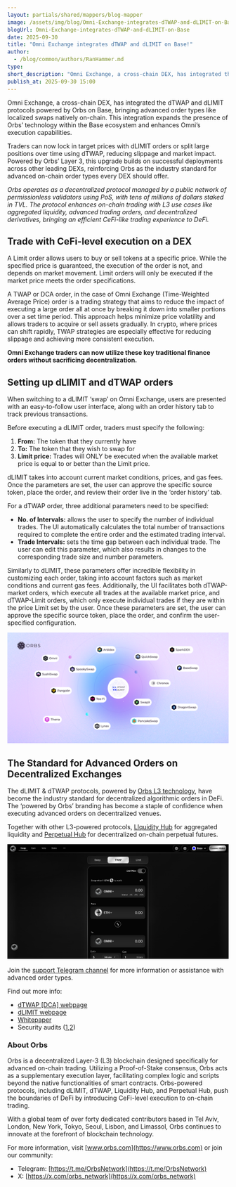 ```yaml
---
layout: partials/shared/mappers/blog-mapper
image: /assets/img/blog/Omni-Exchange-integrates-dTWAP-and-dLIMIT-on-Base/image1.png
blogUrl: Omni-Exchange-integrates-dTWAP-and-dLIMIT-on-Base
date: 2025-09-30
title: "Omni Exchange integrates dTWAP and dLIMIT on Base!"
author:
  - /blog/common/authors/RanHammer.md
type:
short_description: "Omni Exchange, a cross-chain DEX, has integrated the dTWAP and dLIMIT protocols powered by Orbs on Base"
publish_at: 2025-09-30 15:00
---
```


Omni Exchange, a cross-chain DEX, has integrated the dTWAP and dLIMIT protocols powered by Orbs on Base, bringing advanced order types like localized swaps natively on-chain. This integration expands the presence of Orbs’ technology within the Base ecosystem and enhances Omni’s execution capabilities.

Traders can now lock in target prices with dLIMIT orders or split large positions over time using dTWAP, reducing slippage and market impact. Powered by Orbs’ Layer 3, this upgrade builds on successful deployments across other leading DEXs, reinforcing Orbs as the industry standard for advanced on-chain order types every DEX should offer.

*Orbs operates as a decentralized protocol managed by a public network of permissionless validators using PoS, with tens of millions of dollars staked in TVL. The protocol enhances on-chain trading with L3 use cases like aggregated liquidity, advanced trading orders, and decentralized derivatives, bringing an efficient CeFi-like trading experience to DeFi.*

## Trade with CeFi-level execution on a DEX

A Limit order allows users to buy or sell tokens at a specific price. While the specified price is guaranteed, the execution of the order is not, and depends on market movement. Limit orders will only be executed if the market price meets the order specifications.

A TWAP or DCA order, in the case of Omni Exchange (Time-Weighted Average Price) order is a trading strategy that aims to reduce the impact of executing a large order all at once by breaking it down into smaller portions over a set time period. This approach helps minimize price volatility and allows traders to acquire or sell assets gradually. In crypto, where prices can shift rapidly, TWAP strategies are especially effective for reducing slippage and achieving more consistent execution.

**Omni Exchange traders can now utilize these key traditional finance orders without sacrificing decentralization.**

## Setting up dLIMIT and dTWAP orders

When switching to a dLIMIT ‘swap’ on Omni Exchange, users are presented with an easy-to-follow user interface, along with an order history tab to track previous transactions.

Before executing a dLIMIT order, traders must specify the following:

1. **From:** The token that they currently have
2. **To:** The token that they wish to swap for  
3. **Limit price:** Trades will ONLY be executed when the available market price is equal to or better than the Limit price.

dLIMIT takes into account current market conditions, prices, and gas fees. Once the parameters are set, the user can approve the specific source token, place the order, and review their order live in the ‘order history’ tab.

For a dTWAP order, three additional parameters need to be specified:

* **No. of Intervals:** allows the user to specify the number of individual trades. The UI automatically calculates the total number of transactions required to complete the entire order and the estimated trading interval.  
* **Trade Intervals:** sets the time gap between each individual trade. The user can edit this parameter, which also results in changes to the corresponding trade size and number parameters.

Similarly to dLIMIT, these parameters offer incredible flexibility in customizing each order, taking into account factors such as market conditions and current gas fees. Additionally, the UI facilitates both dTWAP-market orders, which execute all trades at the available market price, and dTWAP-Limit orders, which only execute individual trades if they are within the price Limit set by the user. Once these parameters are set, the user can approve the specific source token, place the order, and confirm the user-specified configuration.

![ecosystem](/assets/img/blog/Omni-Exchange-integrates-dTWAP-and-dLIMIT-on-Base/image3.png)

## The Standard for Advanced Orders on Decentralized Exchanges

The dLIMIT & dTWAP protocols, powered by [Orbs L3 technology](https://www.orbs.com/overview/), have become the industry standard for decentralized algorithmic orders in DeFi. The ‘powered by Orbs’ branding has become a staple of confidence when executing advanced orders on decentralized venues.

Together with other L3-powered protocols, [LIquidity Hub](https://www.orbs.com/liquidity-hub/) for aggregated liquidity and [Perpetual Hub](https://www.orbs.com/perpetual-hub/) for decentralized on-chain perpetual futures.

![Omni Exchange](/assets/img/blog/Omni-Exchange-integrates-dTWAP-and-dLIMIT-on-Base/image2.png)

Join the [support Telegram channel](https://t.me/dTWAPSupportGroup) for more information or assistance with advanced order types.

Find out more info:

* [dTWAP \[DCA\] webpage](https://www.orbs.com/dtwap/)  
* [dLIMIT webpage](https://www.orbs.com/dlimit/)
* [Whitepaper](https://www.orbs.com/white-papers/dTWAP/)  
* Security audits ([1](https://drive.google.com/file/d/1xUZN5RrNvszaPDJuJjfeG3ig14Vo2aaE/view),[2](https://drive.google.com/file/d/1ASt3_mWwtQ0IfKqBHebnj_KGJWntaNJs/view))

<div class='line-separator'> </div>

### About Orbs

Orbs is a decentralized Layer-3 (L3) blockchain designed specifically for advanced on-chain trading. Utilizing a Proof-of-Stake consensus, Orbs acts as a supplementary execution layer, facilitating complex logic and scripts beyond the native functionalities of smart contracts. Orbs-powered protocols, including dLIMIT, dTWAP, Liquidity Hub, and Perpetual Hub, push the boundaries of DeFi by introducing CeFi-level execution to on-chain trading.

With a global team of over forty dedicated contributors based in Tel Aviv, London, New York, Tokyo, Seoul, Lisbon, and Limassol, Orbs continues to innovate at the forefront of blockchain technology.

For more information, visit [www.orbs.com](https://www.orbs.com) or join our community:

* Telegram: [https://t.me/OrbsNetwork](https://t.me/OrbsNetwork)
* X: [https://x.com/orbs_network](https://x.com/orbs_network)
